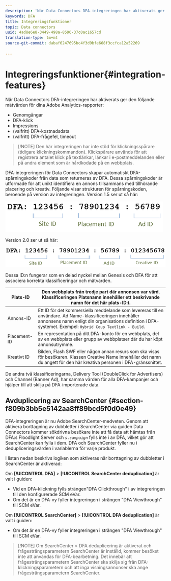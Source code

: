 ```yaml
---
description: 'När Data Connectors DFA-integreringen har aktiverats ger den följande mätvärden för dina Adobe Analytics-rapporter '
keywords: DFA
title: Integreringsfunktioner
topic: Data connectors
uuid: 4ad8e6e8-3449-498a-8596-37c0ac1657cd
translation-type: tm+mt
source-git-commit: dabaf6247695bc4f3d9bfe668f3ccfca12a52269

---
```



# Integreringsfunktioner{#integration-features}

När Data Connectors DFA-integreringen har aktiverats ger den följande mätvärden för dina Adobe Analytics-rapporter:

* Genomgångar
* DFA-klick
* Impressions
* (valfritt) DFA-kostnadsdata
* (valfritt) DFA-frågefel, timeout

>[!NOTE] Den här integreringen har inte stöd för klickningsspårare (tidigare klickningskommandon). Klickspårare används för att registrera antalet klick på textlänkar, länkar i e-postmeddelanden eller på andra element som är hårdkodade på en webbplats.

DFA-integreringen för Data Connectors skapar automatiskt DFA-spårningskoder från data som returneras av DFA. Dessa spårningskoder är utformade för att unikt identifiera en annons tillsammans med tillhörande placering och kreativ. Följande visar strukturen för spårningskoden, beroende på version av integreringen. Version 1.5 ser ut så här:

![](assets/DFA_id_struct1_5.png)

Version 2.0 ser ut så här:

![](assets/DFA_id_struct2.png)

Dessa ID:n fungerar som en delad nyckel mellan Genesis och DFA för att associera korrekta klassificeringar och mätvärden.

| Plats-ID | Den webbplats från tredje part där annonsen var värd. Klassificeringen Platsnamn innehåller ett beskrivande namn för det här plats-ID:t. |
|---|---|
| Annons-ID | Ett ID för det kommersiella meddelande som levereras till en användare. Ad Name-klassificeringen innehåller annonsens namn enligt din organisations definition i DFA-systemet. Exempel: `Hybrid Coup Textlink - Build`. |
| Placement-ID | En representation på ditt DFA-konto för en webbplats, del av en webbplats eller grupp av webbplatser där du har köpt annonsutrymme. |
| Kreativt ID | Bilden, Flash SWF eller någon annan resurs som ska visas för besökaren. Klassen Creative Name innehåller det namn du angett för den här kreativa personen i DFA-gränssnittet. |

De andra två klassificeringarna, Delivery Tool (DoubleClick for Advertisers) och Channel (Banner Ad), har samma värden för alla DFA-kampanjer och hjälper till att skilja på DFA-importerade data.

## Avduplicering av SearchCenter {#section-f809b3bb5e5142aa8ff89bcd5f0d0e49}

DFA-integreringen är nu Adobe SearchCenter-medveten. Genom att aktivera borttagning av dubbletter i SearchCenter via guiden Data Connectors kommer sökdrivna besökare inte att få data att hämtas från DFA:s Floodlight Server och *`s.campaign`* fylls inte i av DFA, vilket gör att SearchCenter kan fylla i dem. DFA och SearchCenter fyller nu i dedupliceringsvärden i variablerna för varje produkt.

I listan nedan beskrivs logiken som aktiveras när borttagning av dubbletter i SearchCenter är aktiverad:

Om **[!UICONTROL DFA]** > **[!UICONTROL SearchCenter deduplication]** är valt i guiden:

* Vid en DFA-klickning fylls strängen&quot;DFA Clickthrough&quot; i av integreringen till den konfigurerade SCM eVar.
* Om det är en DFA-vy fyller integreringen i strängen &quot;DFA Viewthrough&quot; till SCM eVar.

Om **[!UICONTROL SearchCenter]** > **[!UICONTROL DFA deduplication]** är valt i guiden:

* Om det är en DFA-vy fyller integreringen i strängen &quot;DFA Viewthrough&quot; till SCM eVar.

>[!NOTE] Om SearchCenter > DFA deduplicering är aktiverat och frågesträngsparametern SearchCenter är inställd, kommer besöket inte att användas för DFA-bearbetning. Det innebär att frågesträngsparametern SearchCenter ska skilja sig från DFA-klickningsparametern och att inga visningsannonser ska ange frågesträngsparametern SearchCenter.

